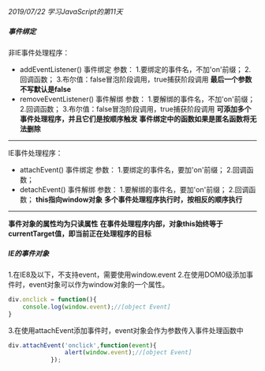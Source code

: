 *2019/07/22 学习JavaScript的第11天*


##### 事件绑定
非IE事件处理程序：
* addEventListener() 事件绑定
参数：
1.要绑定的事件名，不加'on'前缀；
2.回调函数；
3.布尔值：false冒泡阶段调用，true捕获阶段调用
**最后一个参数不写默认是false**
* removeEventListener() 事件解绑
参数：
1.要解绑的事件名，不加'on'前缀；
2.回调函数；
3.布尔值：false冒泡阶段调用，true捕获阶段调用
**可添加多个事件处理程序，并且它们是按顺序触发**
**事件绑定中的函数如果是匿名函数将无法删除**
***
IE事件处理程序：
* attachEvent() 事件绑定
参数：
1.要绑定的事件名，要加'on'前缀；
2.回调函数；
* detachEvent() 事件解绑
参数：
1.要解绑的事件名，要加'on'前缀；
2.回调函数；
**this指向window对象**
**多个事件处理程序执行时，按相反的顺序执行**
***
**事件对象的属性均为只读属性**
**在事件处理程序内部，对象this始终等于currentTarget值，即当前正在处理程序的目标**

##### IE的事件对象
1.在IE8及以下，不支持event，需要使用window.event
2.在使用DOM0级添加事件时，event对象可以作为window对象的一个属性。
```javascript
div.onclick = function(){
	console.log(window.event);//[object Event]
}
```
3.在使用attachEvent添加事件时，event对象会作为参数传入事件处理函数中
```javascript
div.attachEvent('onclick',function(event){
				alert(window.event);//[object Event]
			});
```
